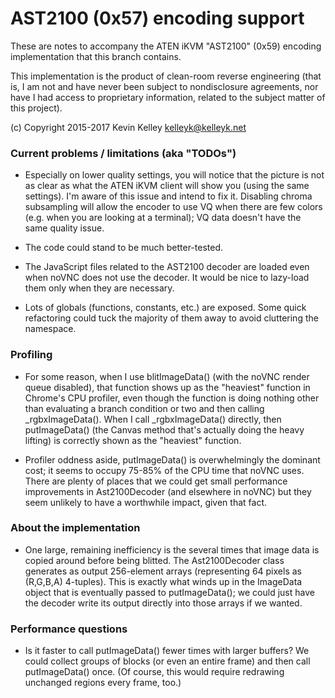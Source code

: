 # AST2100 (0x57) encoding support

These are notes to accompany the ATEN iKVM "AST2100" (0x59) encoding implementation that this branch contains.

This implementation is the product of clean-room reverse engineering (that is, I am not and have never been subject to
nondisclosure agreements, nor have I had access to proprietary information, related to the subject matter of this
project).

(c) Copyright 2015-2017 Kevin Kelley <kelleyk@kelleyk.net>

### Current problems / limitations (aka "TODOs")

  - Especially on lower quality settings, you will notice that the picture is not as clear as what the ATEN iKVM client
    will show you (using the same settings).  I'm aware of this issue and intend to fix it.  Disabling chroma
    subsampling will allow the encoder to use VQ when there are few colors (e.g. when you are looking at a terminal); VQ
    data doesn't have the same quality issue.

  - The code could stand to be much better-tested.

  - The JavaScript files related to the AST2100 decoder are loaded even when noVNC does not use the decoder.  It would
    be nice to lazy-load them only when they are necessary.

  - Lots of globals (functions, constants, etc.) are exposed.  Some quick refactoring could tuck the majority of them
    away to avoid cluttering the namespace.

### Profiling

  - For some reason, when I use blitImageData() (with the noVNC render queue disabled), that function shows up as the
    "heaviest" function in Chrome's CPU profiler, even though the function is doing nothing other than evaluating a
    branch condition or two and then calling _rgbxImageData().  When I call _rgbxImageData() directly, then
    putImageData() (the Canvas method that's actually doing the heavy lifting) is correctly shown as the "heaviest"
    function.

  - Profiler oddness aside, putImageData() is overwhelmingly the dominant cost; it seems to occupy 75-85% of the CPU
    time that noVNC uses.  There are plenty of places that we could get small performance improvements in Ast2100Decoder
    (and elsewhere in noVNC) but they seem unlikely to have a worthwhile impact, given that fact.

### About the implementation

  - One large, remaining inefficiency is the several times that image data is copied around before being blitted.  The
    Ast2100Decoder class generates as output 256-element arrays (representing 64 pixels as (R,G,B,A) 4-tuples).  This is
    exactly what winds up in the ImageData object that is eventually passed to putImageData(); we could just have the
    decoder write its output directly into those arrays if we wanted.

### Performance questions

  - Is it faster to call putImageData() fewer times with larger buffers?  We could collect groups of blocks (or even an
    entire frame) and then call putImageData() once.  (Of course, this would require redrawing unchanged regions every
    frame, too.)
